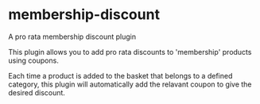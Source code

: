 # membership-discount

A pro rata membership discount plugin

This plugin allows you to add pro rata discounts to 'membership' products using coupons.

Each time a product is added to the basket that belongs to a defined category, this plugin will automatically add the relavant coupon to give the desired discount. 

